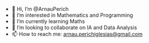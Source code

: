 - 👋 Hi, I’m @ArnauPerich
- 👀 I’m interested in Mathematics and Programming
- 🌱 I’m currently learning Maths
- 💞️ I’m looking to collaborate on IA and Data Analysis
- 📫 How to reach me: arnau.perichiglesias@gmail.com

<!---
ArnauPerich/ArnauPerich is a ✨ special ✨ repository because its `README.md` (this file) appears on your GitHub profile.
You can click the Preview link to take a look at your changes.
--->
